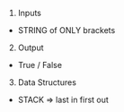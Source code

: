 1. Inputs 
- STRING of ONLY brackets

2. Output
- True / False

3. Data Structures
- STACK => last in first out

